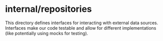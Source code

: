 # internal/repositories

This directory defines interfaces for interacting with external data sources. Interfaces make our code testable and allow for different implementations (like potentially using mocks for testing).

